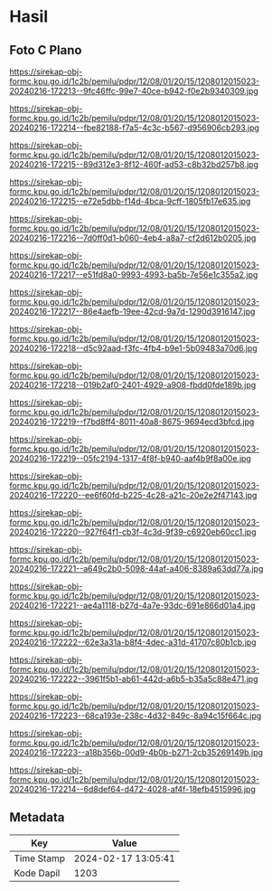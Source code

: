 # Hasil

## Foto C Plano

https://sirekap-obj-formc.kpu.go.id/1c2b/pemilu/pdpr/12/08/01/20/15/1208012015023-20240216-172213--9fc46ffc-99e7-40ce-b942-f0e2b9340309.jpg

https://sirekap-obj-formc.kpu.go.id/1c2b/pemilu/pdpr/12/08/01/20/15/1208012015023-20240216-172214--fbe82188-f7a5-4c3c-b567-d956906cb293.jpg

https://sirekap-obj-formc.kpu.go.id/1c2b/pemilu/pdpr/12/08/01/20/15/1208012015023-20240216-172215--89d312e3-8f12-460f-ad53-c8b32bd257b8.jpg

https://sirekap-obj-formc.kpu.go.id/1c2b/pemilu/pdpr/12/08/01/20/15/1208012015023-20240216-172215--e72e5dbb-f14d-4bca-9cff-1805fb17e635.jpg

https://sirekap-obj-formc.kpu.go.id/1c2b/pemilu/pdpr/12/08/01/20/15/1208012015023-20240216-172216--7d0ff0d1-b060-4eb4-a8a7-cf2d612b0205.jpg

https://sirekap-obj-formc.kpu.go.id/1c2b/pemilu/pdpr/12/08/01/20/15/1208012015023-20240216-172217--e51fd8a0-9993-4993-ba5b-7e56e1c355a2.jpg

https://sirekap-obj-formc.kpu.go.id/1c2b/pemilu/pdpr/12/08/01/20/15/1208012015023-20240216-172217--86e4aefb-19ee-42cd-9a7d-1290d3916147.jpg

https://sirekap-obj-formc.kpu.go.id/1c2b/pemilu/pdpr/12/08/01/20/15/1208012015023-20240216-172218--d5c92aad-f3fc-4fb4-b9e1-5b09483a70d6.jpg

https://sirekap-obj-formc.kpu.go.id/1c2b/pemilu/pdpr/12/08/01/20/15/1208012015023-20240216-172218--019b2af0-2401-4929-a908-fbdd0fde189b.jpg

https://sirekap-obj-formc.kpu.go.id/1c2b/pemilu/pdpr/12/08/01/20/15/1208012015023-20240216-172219--f7bd8ff4-8011-40a8-8675-9694ecd3bfcd.jpg

https://sirekap-obj-formc.kpu.go.id/1c2b/pemilu/pdpr/12/08/01/20/15/1208012015023-20240216-172219--05fc2194-1317-4f8f-b940-aaf4b9f8a00e.jpg

https://sirekap-obj-formc.kpu.go.id/1c2b/pemilu/pdpr/12/08/01/20/15/1208012015023-20240216-172220--ee6f60fd-b225-4c28-a21c-20e2e2f47143.jpg

https://sirekap-obj-formc.kpu.go.id/1c2b/pemilu/pdpr/12/08/01/20/15/1208012015023-20240216-172220--927f64f1-cb3f-4c3d-9f39-c6920eb60cc1.jpg

https://sirekap-obj-formc.kpu.go.id/1c2b/pemilu/pdpr/12/08/01/20/15/1208012015023-20240216-172221--a649c2b0-5098-44af-a406-8389a63dd77a.jpg

https://sirekap-obj-formc.kpu.go.id/1c2b/pemilu/pdpr/12/08/01/20/15/1208012015023-20240216-172221--ae4a1118-b27d-4a7e-93dc-691e866d01a4.jpg

https://sirekap-obj-formc.kpu.go.id/1c2b/pemilu/pdpr/12/08/01/20/15/1208012015023-20240216-172222--62e3a31a-b8f4-4dec-a31d-41707c80b1cb.jpg

https://sirekap-obj-formc.kpu.go.id/1c2b/pemilu/pdpr/12/08/01/20/15/1208012015023-20240216-172222--3961f5b1-ab61-442d-a6b5-b35a5c88e471.jpg

https://sirekap-obj-formc.kpu.go.id/1c2b/pemilu/pdpr/12/08/01/20/15/1208012015023-20240216-172223--68ca193e-238c-4d32-849c-8a94c15f664c.jpg

https://sirekap-obj-formc.kpu.go.id/1c2b/pemilu/pdpr/12/08/01/20/15/1208012015023-20240216-172223--a18b356b-00d9-4b0b-b271-2cb35269149b.jpg

https://sirekap-obj-formc.kpu.go.id/1c2b/pemilu/pdpr/12/08/01/20/15/1208012015023-20240216-172214--6d8def64-d472-4028-af4f-18efb4515996.jpg


## Metadata

| Key        | Value               |
| ---------- | ------------------- |
| Time Stamp | 2024-02-17 13:05:41 |
| Kode Dapil | 1203                |




